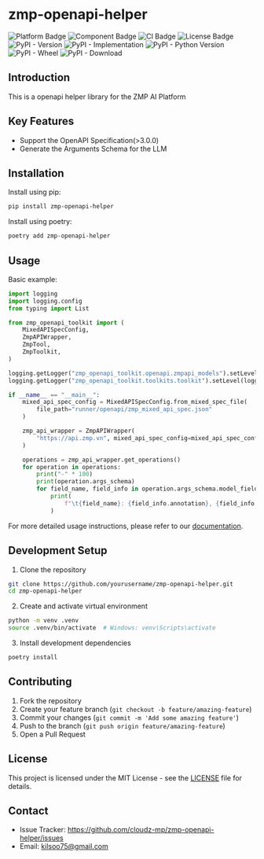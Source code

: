 # zmp-openapi-helper

![Platform Badge](https://img.shields.io/badge/platform-zmp-red)
![Component Badge](https://img.shields.io/badge/component-openapi-helper-red)
![CI Badge](https://img.shields.io/badge/ci-github_action-green)
![License Badge](https://img.shields.io/badge/license-MIT-green)
![PyPI - Version](https://img.shields.io/pypi/v/zmp-openapi-helper)
![PyPI - Implementation](https://img.shields.io/pypi/implementation/zmp-openapi-helper)
![PyPI - Python Version](https://img.shields.io/pypi/pyversions/zmp-openapi-helper)
![PyPI - Wheel](https://img.shields.io/pypi/wheel/zmp-openapi-helper)
![PyPI - Download](https://img.shields.io/pypi/dm/zmp-openapi-helper)

## Introduction

This is a openapi helper library for the ZMP AI Platform

## Key Features

- Support the OpenAPI Specification(>3.0.0)
- Generate the Arguments Schema for the LLM

## Installation

Install using pip:

```bash
pip install zmp-openapi-helper
```

Install using poetry:
```bash
poetry add zmp-openapi-helper
```

## Usage

Basic example:

```python
import logging
import logging.config
from typing import List

from zmp_openapi_toolkit import (
    MixedAPISpecConfig,
    ZmpAPIWrapper,
    ZmpTool,
    ZmpToolkit,
)

logging.getLogger("zmp_openapi_toolkit.openapi.zmpapi_models").setLevel(logging.INFO)
logging.getLogger("zmp_openapi_toolkit.toolkits.toolkit").setLevel(logging.INFO)

if __name__ == "__main__":
    mixed_api_spec_config = MixedAPISpecConfig.from_mixed_spec_file(
        file_path="runner/openapi/zmp_mixed_api_spec.json"
    )

    zmp_api_wrapper = ZmpAPIWrapper(
        "https://api.zmp.vn", mixed_api_spec_config=mixed_api_spec_config
    )

    operations = zmp_api_wrapper.get_operations()
    for operation in operations:
        print("-" * 100)
        print(operation.args_schema)
        for field_name, field_info in operation.args_schema.model_fields.items():
            print(
                f"\t{field_name}: {field_info.annotation}, {field_info.default}, {field_info.description}"
            )

```

For more detailed usage instructions, please refer to our [documentation](link).

## Development Setup

1. Clone the repository
```bash
git clone https://github.com/yourusername/zmp-openapi-helper.git
cd zmp-openapi-helper
```

2. Create and activate virtual environment
```bash
python -m venv .venv
source .venv/bin/activate  # Windows: venv\Scripts\activate
```

3. Install development dependencies
```bash
poetry install
```

## Contributing

1. Fork the repository
2. Create your feature branch (`git checkout -b feature/amazing-feature`)
3. Commit your changes (`git commit -m 'Add some amazing feature'`)
4. Push to the branch (`git push origin feature/amazing-feature`)
5. Open a Pull Request

## License

This project is licensed under the MIT License - see the [LICENSE](LICENSE) file for details.

## Contact

- Issue Tracker: https://github.com/cloudz-mp/zmp-openapi-helper/issues
- Email: kilsoo75@gmail.com


